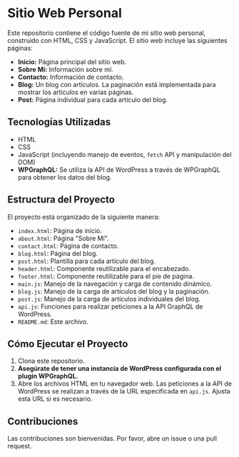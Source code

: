 # Sitio Web Personal

Este repositorio contiene el código fuente de mi sitio web personal, construido con HTML, CSS y JavaScript.  El sitio web incluye las siguientes páginas:

* **Inicio:** Página principal del sitio web.
* **Sobre Mí:** Información sobre mí.
* **Contacto:** Información de contacto.
* **Blog:**  Un blog con artículos.  La paginación está implementada para mostrar los artículos en varias páginas.
* **Post:**  Página individual para cada artículo del blog.

## Tecnologías Utilizadas

* HTML
* CSS
* JavaScript (incluyendo manejo de eventos, `fetch` API y manipulación del DOM)
* **WPGraphQL:**  Se utiliza la API de WordPress a través de WPGraphQL para obtener los datos del blog.

## Estructura del Proyecto

El proyecto está organizado de la siguiente manera:

* `index.html`: Página de inicio.
* `about.html`: Página "Sobre Mí".
* `contact.html`: Página de contacto.
* `blog.html`: Página del blog.
* `post.html`: Plantilla para cada artículo del blog.
* `header.html`: Componente reutilizable para el encabezado.
* `footer.html`: Componente reutilizable para el pie de página.
* `main.js`:  Manejo de la navegación y carga de contenido dinámico.
* `blog.js`:  Manejo de la carga de artículos del blog y la paginación.
* `post.js`:  Manejo de la carga de artículos individuales del blog.
* `api.js`:  Funciones para realizar peticiones a la API GraphQL de WordPress.
* `README.md`: Este archivo.

## Cómo Ejecutar el Proyecto

1. Clona este repositorio.
2. **Asegúrate de tener una instancia de WordPress configurada con el plugin WPGraphQL.**
3. Abre los archivos HTML en tu navegador web.  Las peticiones a la API de WordPress se realizan a través de la URL especificada en `api.js`.  Ajusta esta URL si es necesario.

## Contribuciones

Las contribuciones son bienvenidas.  Por favor, abre un issue o una pull request.
